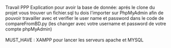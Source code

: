 Travail PPP
  Explication pour avoir la base de donnée:
    aprés le clone du projet vous trouver un fichier.sql 
  tu dois l'importer sur PhpMyAdmin afin de pouvoir travailler avec 
  et verifier le user name et password dans le code de compareFromBD.py (les changer avec votre username et password de votre compte phpMyAdmin)<br>  
  MUST_HAVE : XAMPP pour lancer les serveurs apache et MYSQL

